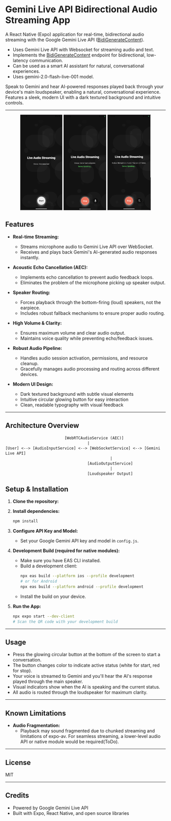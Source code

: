 # Gemini Live API Bidirectional Audio Streaming App

A React Native (Expo) application for real-time, bidirectional audio streaming with the Google Gemini Live API ([BidiGenerateContent](https://ai.google.dev/api/live)).

- Uses Gemini Live API with Websocket for streaming audio and text.
- Implements the [BidiGenerateContent](https://ai.google.dev/api/live) endpoint for bidirectional, low-latency communication.
- Can be used as a smart AI assistant for natural, conversational experiences.
- Uses gemini-2.0-flash-live-001 model.


Speak to Gemini and hear AI-powered responses played back through your device's main loudspeaker, enabling a natural, conversational experience. Features a sleek, modern UI with a dark textured background and intuitive controls.

---
<div align="center">
  <img src="assets/rnandroid1.png" height="300" style="display:inline-block;"/>
  <img src="assets/rnandroid2.png" height="300" style="display:inline-block;"/>
  <img src="assets/rnandroid3.png" height="300" style="display:inline-block;"/>
</div>

## Features

- **Real-time Streaming:**
  - Streams microphone audio to Gemini Live API over WebSocket.
  - Receives and plays back Gemini's AI-generated audio responses instantly.

- **Acoustic Echo Cancellation (AEC):**
  - Implements echo cancellation to prevent audio feedback loops.
  - Eliminates the problem of the microphone picking up speaker output.

- **Speaker Routing:**
  - Forces playback through the bottom-firing (loud) speakers, not the earpiece.
  - Includes robust fallback mechanisms to ensure proper audio routing.

- **High Volume & Clarity:**
  - Ensures maximum volume and clear audio output.
  - Maintains voice quality while preventing echo/feedback issues.

- **Robust Audio Pipeline:**
  - Handles audio session activation, permissions, and resource cleanup.
  - Gracefully manages audio processing and routing across different devices.
 
- **Modern UI Design:**
  - Dark textured background with subtle visual elements
  - Intuitive circular glowing button for easy interaction
  - Clean, readable typography with visual feedback


---

## Architecture Overview

```
                          [WebRTCAudioService (AEC)]
                                    |
[User] <--> [AudioInputService] <--> [WebSocketService] <--> [Gemini Live API]
                                              |
                                    [AudioOutputService]
                                              |
                                    [Loudspeaker Output]
```


## Setup & Installation

1. **Clone the repository:**

2. **Install dependencies:**
   ```sh
   npm install
   ```
3. **Configure API Key and Model:**
   - Set your Google Gemini API key and model in `config.js`.

4. **Development Build (required for native modules):**
   - Make sure you have EAS CLI installed.
   - Build a development client:
     ```sh
     npx eas build --platform ios --profile development
     # or for Android
     npx eas build --platform android --profile development
     ```
   - Install the build on your device.

5. **Run the App:**
   ```sh
   npx expo start --dev-client
   # Scan the QR code with your development build
   ```

---

## Usage

- Press the glowing circular button at the bottom of the screen to start a conversation.
- The button changes color to indicate active status (white for start, red for stop).
- Your voice is streamed to Gemini and you'll hear the AI's response played through the main speaker.
- Visual indicators show when the AI is speaking and the current status.
- All audio is routed through the loudspeaker for maximum clarity.

---

## Known Limitations
- **Audio Fragmentation:**
  - Playback may sound fragmented due to chunked streaming and limitations of expo-av. For seamless streaming, a lower-level audio API or native module would be required(ToDo).
---

## License
MIT

---

## Credits
- Powered by Google Gemini Live API
- Built with Expo, React Native, and open source libraries

